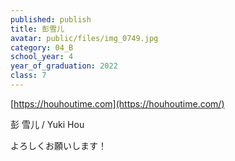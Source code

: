 ```yaml
---
published: publish
title: 彭雪儿
avatar: public/files/img_0749.jpg
category: 04_B
school_year: 4
year_of_graduation: 2022
class: 7
---
```

[](https://houhoutime.com)[https://houhoutime.com](https://houhoutime.com/)

彭 雪儿 / Yuki Hou

よろしくお願いします！